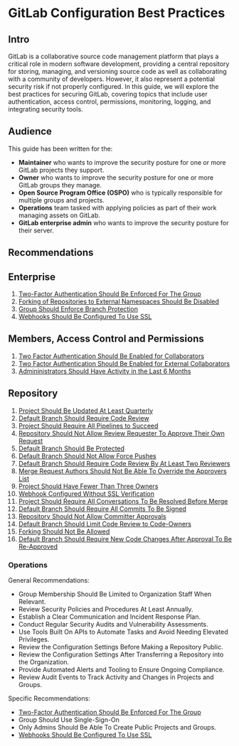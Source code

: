# GitLab Configuration Best Practices

## Intro

GitLab is a collaborative source code management platform that plays a critical
role in modern software development, providing a central repository for
storing, managing, and versioning source code as well as collaborating with
a community of developers. However, it also represent a potential security
risk if not properly configured. In this guide, we will explore the best
practices for securing GitLab, covering topics that include user
authentication, access control, permissions, monitoring, logging,
and integrating security tools.

## Audience

This guide has been written for the:

* **Maintainer** who wants to improve the security posture for one or more
GitLab projects they support.
* **Owner** who wants to improve the security posture for one or more GitLab
groups they manage.
* **Open Source Program Office (OSPO)** who is typically responsible for
multiple groups and projects.
* **Operations** team tasked with applying policies as part of their work
managing assets on GitLab.
* **GitLab enterprise admin** who wants to improve the security posture for their server.

## Recommendations

## Enterprise

1. [Two-Factor Authentication Should Be Enforced For The Group](group/two_factor_authentication_not_required_for_group.md)
2. [Forking of Repositories to External Namespaces Should Be Disabled](group/collaborators_can_fork_repositories_to_external_namespaces.md)
3. [Group Should Enforce Branch Protection](group/group_does_not_enforce_branch_protection_by_default.md)
4. [Webhooks Should Be Configured To Use SSL](group/organization_webhook_doesnt_require_ssl.md)

## Members, Access Control and Permissions

1. [Two Factor Authentication Should Be Enabled for Collaborators](member/two_factor_authentication_is_disabled_for_a_collaborator.md)
2. [Two Factor Authentication Should Be Enabled for External Collaborators](member/two_factor_authentication_is_disabled_for_an_external_collaborator.md)
3. [Admininistrators Should Have Activity in the Last 6 Months](member/stale_admin_found.md)

## Repository

1. [Project Should Be Updated At Least Quarterly](project/project_not_maintained.md)
2. [Default Branch Should Require Code Review](project/code_review_not_required.md)
3. [Project Should Require All Pipelines to Succeed](project/requires_status_checks.md)
4. [Repository Should Not Allow Review Requester To Approve Their Own Request](project/repository_allows_review_requester_to_approve_their_own_request.md)
5. [Default Branch Should Be Protected](project/missing_default_branch_protection.md)
6. [Default Branch Should Not Allow Force Pushes](project/missing_default_branch_protection_force_push.md)
7. [Default Branch Should Require Code Review By At Least Two Reviewers](project/code_review_by_two_members_not_required.md)
8. [Merge Request Authors Should Not Be Able To Override the Approvers List](project/repository_allows_overriding_approvers.md)
9. [Project Should Have Fewer Than Three Owners](project/project_has_too_many_admins.md)
10. [Webhook Configured Without SSL Verification](project/project_webhook_doesnt_require_ssl.md)
11. [Project Should Require All Conversations To Be Resolved Before Merge](project/no_conversation_resolution.md)
12. [Default Branch Should Require All Commits To Be Signed](project/no_signed_commits.md)
13. [Repository Should Not Allow Committer Approvals](project/repository_allows_committer_approvals_policy.md)
14. [Default Branch Should Limit Code Review to Code-Owners](project/repository_require_code_owner_reviews_policy.md)
15. [Forking Should Not Be Allowed](project/forking_allowed_for_repository.md)
16. [Default Branch Should Require New Code Changes After Approval To Be Re-Approved](project/repository_dismiss_stale_reviews.md)

### Operations

General Recommendations:

* Group Membership Should Be Limited to Organization Staff When Relevant.
* Review Security Policies and Procedures At Least Annually.
* Establish a Clear Communication and Incident Response Plan.
* Conduct Regular Security Audits and Vulnerability Assessments.
* Use Tools Built On APIs to Automate Tasks and Avoid Needing Elevated Privileges.
* Review the Configuration Settings Before Making a Repository Public.
* Review the Configuration Settings After Transferring a Repository into the Organization.
* Provide Automated Alerts and Tooling to Ensure Ongoing Compliance.
* Review Audit Events to Track Activity and Changes in Projects and Groups.

Specific Recommendations:

* [Two-Factor Authentication Should Be Enforced For The Group](group/two_factor_authentication_not_required_for_group.md)
* Group Should Use Single-Sign-On
* Only Admins Should Be Able To Create Public Projects and Groups.
* [Webhooks Should Be Configured To Use SSL](group/organization_webhook_doesnt_require_ssl.md)
